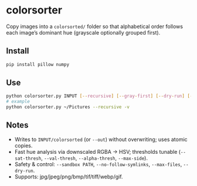# colorsorter

Copy images into a `colorsorted/` folder so that alphabetical order follows each image’s dominant hue (grayscale optionally grouped first). 

## Install

```bash
pip install pillow numpy
```

## Use

```bash
python colorsorter.py INPUT [--recursive] [--gray-first] [--dry-run] [-v]
# example
python colorsorter.py ~/Pictures --recursive -v
```

## Notes

* Writes to `INPUT/colorsorted` (or `--out`) without overwriting; uses atomic copies.
* Fast hue analysis via downscaled RGBA → HSV; thresholds tunable (`--sat-thresh`, `--val-thresh`, `--alpha-thresh`, `--max-side`).
* Safety & control: `--sandbox PATH`, `--no-follow-symlinks`, `--max-files`, `--dry-run`.
* Supports: jpg/jpeg/png/bmp/tif/tiff/webp/gif.